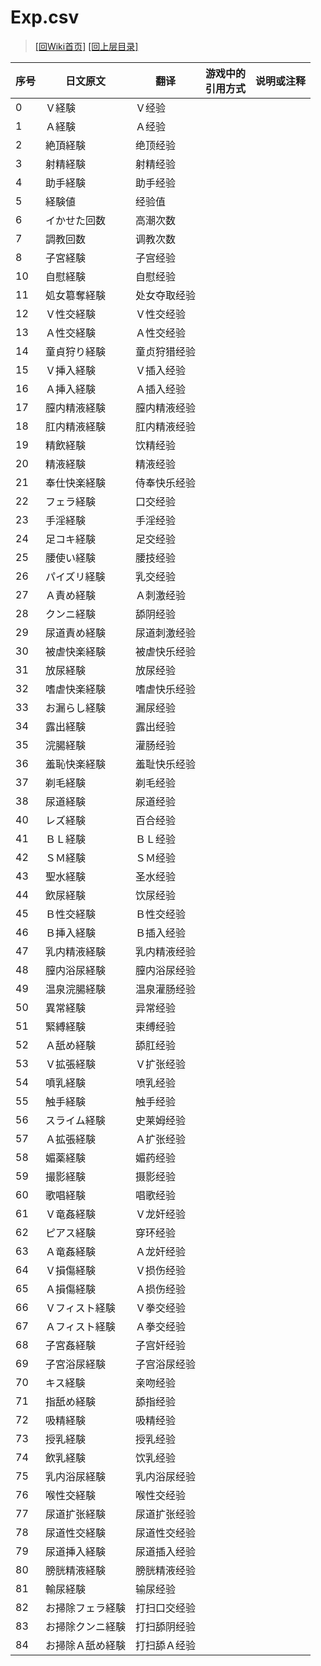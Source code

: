 ﻿# Exp.csv

> [\[回Wiki首页\]](/Wiki)
> [\[回上层目录\]](/Wiki/erasqn_wiki/csv)

序号|日文原文|翻译|游戏中的<br/>引用方式|说明或注释
----|----|----|----|----
0|Ｖ経験|Ｖ经验||
1|Ａ経験|Ａ经验||
2|絶頂経験|绝顶经验||
3|射精経験|射精经验||
4|助手経験|助手经验||
5|経験値|经验值||
6|イかせた回数|高潮次数||
7|調教回数|调教次数||
8|子宮経験|子宫经验||
10|自慰経験|自慰经验||
11|処女簒奪経験|处女夺取经验||
12|Ｖ性交経験|Ｖ性交经验||
13|Ａ性交経験|Ａ性交经验||
14|童貞狩り経験|童贞狩猎经验||
15|Ｖ挿入経験|Ｖ插入经验||
16|Ａ挿入経験|Ａ插入经验||
17|膣内精液経験|膣内精液经验||
18|肛内精液経験|肛内精液经验||
19|精飲経験|饮精经验||
20|精液経験|精液经验||
21|奉仕快楽経験|侍奉快乐经验||
22|フェラ経験|口交经验||
23|手淫経験|手淫经验||
24|足コキ経験|足交经验||
25|腰使い経験|腰技经验||
26|パイズリ経験|乳交经验||
27|Ａ責め経験|Ａ刺激经验||
28|クンニ経験|舔阴经验||
29|尿道責め経験|尿道刺激经验||
30|被虐快楽経験|被虐快乐经验||
31|放尿経験|放尿经验||
32|嗜虐快楽経験|嗜虐快乐经验||
33|お漏らし経験|漏尿经验||
34|露出経験|露出经验||
35|浣腸経験|灌肠经验||
36|羞恥快楽経験|羞耻快乐经验||
37|剃毛経験|剃毛经验||
38|尿道経験|尿道经验||
40|レズ経験|百合经验||
41|ＢＬ経験|ＢＬ经验||
42|ＳＭ経験|ＳＭ经验||
43|聖水経験|圣水经验||
44|飲尿経験|饮尿经验||
45|Ｂ性交経験|Ｂ性交经验||
46|Ｂ挿入経験|Ｂ插入经验||
47|乳内精液経験|乳内精液经验||
48|膣内浴尿経験|膣内浴尿经验||
49|温泉浣腸経験|温泉灌肠经验||
50|異常経験|异常经验||
51|緊縛経験|束缚经验||
52|Ａ舐め経験|舔肛经验||
53|Ｖ拡張経験|Ｖ扩张经验||
54|噴乳経験|喷乳经验||
55|触手経験|触手经验||
56|スライム経験|史莱姆经验||
57|Ａ拡張経験|Ａ扩张经验||
58|媚薬経験|媚药经验||
59|撮影経験|摄影经验||
60|歌唱経験|唱歌经验||
61|Ｖ竜姦経験|Ｖ龙奸经验||
62|ピアス経験|穿环经验||
63|Ａ竜姦経験|Ａ龙奸经验||
64|Ｖ損傷経験|Ｖ损伤经验||
65|Ａ損傷経験|Ａ损伤经验||
66|Ｖフィスト経験|Ｖ拳交经验||
67|Ａフィスト経験|Ａ拳交经验||
68|子宮姦経験|子宫奸经验||
69|子宮浴尿経験|子宫浴尿经验||
70|キス経験|亲吻经验||
71|指舐め経験|舔指经验||
72|吸精経験|吸精经验||
73|授乳経験|授乳经验||
74|飲乳経験|饮乳经验||
75|乳内浴尿経験|乳内浴尿经验||
76|喉性交経験|喉性交经验||
77|尿道扩张経験|尿道扩张经验||
78|尿道性交経験|尿道性交经验||
79|尿道挿入経験|尿道插入经验||
80|膀胱精液経験|膀胱精液经验||
81|輸尿経験|输尿经验||
82|お掃除フェラ経験|打扫口交经验||
83|お掃除クンニ経験|打扫舔阴经验||
84|お掃除Ａ舐め経験|打扫舔Ａ经验||
